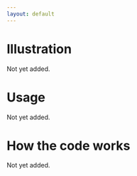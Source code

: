 ```yaml
---
layout: default
---
```


# [](#header-1)Illustration

Not yet added.


# [](#header-1)Usage 

Not yet added.


# [](#header-1)How the code works

Not yet added.
